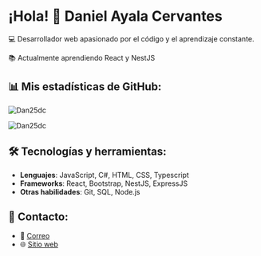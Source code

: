 
# ¡Hola! 👋 Daniel Ayala Cervantes
💻 Desarrollador web apasionado por el código y el aprendizaje constante. 

📚 Actualmente aprendiendo React y NestJS

## 📊 Mis estadísticas de GitHub:
<p>
  <img align="center" src="https://github-readme-stats.vercel.app/api?username=Dan25dc&show_icons=true&locale=en" alt="Dan25dc" />
</p>

<p>
  <img src="https://github-readme-stats.vercel.app/api/top-langs?username=Dan25dc&show_icons=true&locale=en&layout=compact" alt="Dan25dc" />
</p>


## 🛠️ Tecnologías y herramientas:
- **Lenguajes**: JavaScript, C#, HTML, CSS, Typescript
- **Frameworks**: React, Bootstrap, NestJS, ExpressJS
- **Otras habilidades**: Git, SQL, Node.js

## 🌟 Contacto:
- 📧 [Correo](dac.25a@gmail.com)
- 🌐 [Sitio web]()
